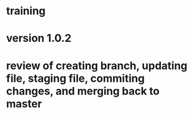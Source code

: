 # training
# version 1.0.2
# review of creating branch, updating file, staging file, commiting changes, and merging back to master